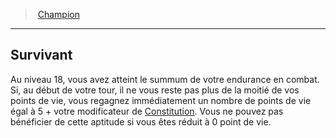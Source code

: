 ﻿> [Champion](hd_fighter_champion.md)

---

## Survivant

Au niveau 18, vous avez atteint le summum de votre endurance en combat. Si, au début de votre tour, il ne vous reste pas plus de la moitié de vos points de vie, vous regagnez immédiatement un nombre de points de vie égal à 5 + votre modificateur de [Constitution](hd_abilities_constitution.md). Vous ne pouvez pas bénéficier de cette aptitude si vous êtes réduit à 0 point de vie.

